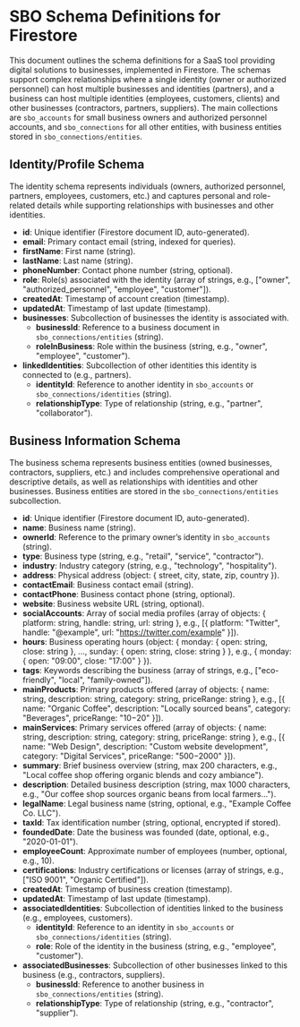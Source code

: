 # SBO Schema Definitions for Firestore

This document outlines the schema definitions for a SaaS tool providing digital solutions to businesses, implemented in Firestore. The schemas support complex relationships where a single identity (owner or authorized personnel) can host multiple businesses and identities (partners), and a business can host multiple identities (employees, customers, clients) and other businesses (contractors, partners, suppliers). The main collections are `sbo_accounts` for small business owners and authorized personnel accounts, and `sbo_connections` for all other entities, with business entities stored in `sbo_connections/entities`.

## Identity/Profile Schema
The identity schema represents individuals (owners, authorized personnel, partners, employees, customers, etc.) and captures personal and role-related details while supporting relationships with businesses and other identities.

- **id**: Unique identifier (Firestore document ID, auto-generated).
- **email**: Primary contact email (string, indexed for queries).
- **firstName**: First name (string).
- **lastName**: Last name (string).
- **phoneNumber**: Contact phone number (string, optional).
- **role**: Role(s) associated with the identity (array of strings, e.g., ["owner", "authorized_personnel", "employee", "customer"]).
- **createdAt**: Timestamp of account creation (timestamp).
- **updatedAt**: Timestamp of last update (timestamp).
- **businesses**: Subcollection of businesses the identity is associated with.
  - **businessId**: Reference to a business document in `sbo_connections/entities` (string).
  - **roleInBusiness**: Role within the business (string, e.g., "owner", "employee", "customer").
- **linkedIdentities**: Subcollection of other identities this identity is connected to (e.g., partners).
  - **identityId**: Reference to another identity in `sbo_accounts` or `sbo_connections/identities` (string).
  - **relationshipType**: Type of relationship (string, e.g., "partner", "collaborator").

## Business Information Schema
The business schema represents business entities (owned businesses, contractors, suppliers, etc.) and includes comprehensive operational and descriptive details, as well as relationships with identities and other businesses. Business entities are stored in the `sbo_connections/entities` subcollection.

- **id**: Unique identifier (Firestore document ID, auto-generated).
- **name**: Business name (string).
- **ownerId**: Reference to the primary owner’s identity in `sbo_accounts` (string).
- **type**: Business type (string, e.g., "retail", "service", "contractor").
- **industry**: Industry category (string, e.g., "technology", "hospitality").
- **address**: Physical address (object: { street, city, state, zip, country }).
- **contactEmail**: Business contact email (string).
- **contactPhone**: Business contact phone (string, optional).
- **website**: Business website URL (string, optional).
- **socialAccounts**: Array of social media profiles (array of objects: { platform: string, handle: string, url: string }, e.g., [{ platform: "Twitter", handle: "@example", url: "https://twitter.com/example" }]).
- **hours**: Business operating hours (object: { monday: { open: string, close: string }, ..., sunday: { open: string, close: string } }, e.g., { monday: { open: "09:00", close: "17:00" } }).
- **tags**: Keywords describing the business (array of strings, e.g., ["eco-friendly", "local", "family-owned"]).
- **mainProducts**: Primary products offered (array of objects: { name: string, description: string, category: string, priceRange: string }, e.g., [{ name: "Organic Coffee", description: "Locally sourced beans", category: "Beverages", priceRange: "$10-$20" }]).
- **mainServices**: Primary services offered (array of objects: { name: string, description: string, category: string, priceRange: string }, e.g., [{ name: "Web Design", description: "Custom website development", category: "Digital Services", priceRange: "$500-$2000" }]).
- **summary**: Brief business overview (string, max 200 characters, e.g., "Local coffee shop offering organic blends and cozy ambiance").
- **description**: Detailed business description (string, max 1000 characters, e.g., "Our coffee shop sources organic beans from local farmers...").
- **legalName**: Legal business name (string, optional, e.g., "Example Coffee Co. LLC").
- **taxId**: Tax identification number (string, optional, encrypted if stored).
- **foundedDate**: Date the business was founded (date, optional, e.g., "2020-01-01").
- **employeeCount**: Approximate number of employees (number, optional, e.g., 10).
- **certifications**: Industry certifications or licenses (array of strings, e.g., ["ISO 9001", "Organic Certified"]).
- **createdAt**: Timestamp of business creation (timestamp).
- **updatedAt**: Timestamp of last update (timestamp).
- **associatedIdentities**: Subcollection of identities linked to the business (e.g., employees, customers).
  - **identityId**: Reference to an identity in `sbo_accounts` or `sbo_connections/identities` (string).
  - **role**: Role of the identity in the business (string, e.g., "employee", "customer").
- **associatedBusinesses**: Subcollection of other businesses linked to this business (e.g., contractors, suppliers).
  - **businessId**: Reference to another business in `sbo_connections/entities` (string).
  - **relationshipType**: Type of relationship (string, e.g., "contractor", "supplier").